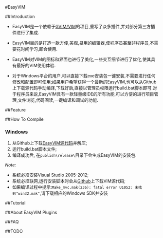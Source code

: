 #EasyVIM
  
##Introduction

* EasyVIM是一个依赖于[GVIM/VIM](http://www.vim.org)的项目,重写了众多插件,并对部分第三方插件进行了集成.

* EasyVIM目的是打造一款方便,美观,易用的编辑器,使程序员甚至非程序员,不需要花时间学习,即会使用. 

* EasyVIM对VIM的图标和界面也进行了美化,一些交互细节进行了优化,使其具有最好的VIM使用体验.

* 对于Windows平台的用户,可以直接下载exe安装包一键安装,不需要进行任何修改和配置即可使用;如果用户希望获得一个最新的EasyVIM,也可以从Github上下载源代码手动编译,下载好后,直接以管理员权限运行build.bat脚本即可.对于程序员来说,EasyVIM具有一款轻量级IDE的所有功能,可以方便的进行项目管理,文件浏览,代码阅读,一键编译和调试的功能.

##Feature

##How To Compile
  
### Windows

  1. 从Github上下载[EasyVIM源代码](https://github.com/shenghe/EasyVim/archive/master.zip)并解压;
  2. 运行build.bat脚本文件;
  3. 编译成功后, 在`publish\release\`目录下会生成EasyVIM的安装包.
  
  *Note:*

  * 系统必须安装Visual Studio 2005-2012;
  * 系统必须联网,运行安装脚本时会从[Github](https://github.com/shenghe/VIM/archive/master.zip)上下载VIM源代码;
  * 如果编译过程中提示:`Make_mvc.mak(236): fatal error U1052: 未找到"win32.mak"`,请下载相应的Windows SDK并安装

  
  
##Tutorial

##About EasyVIM Plugins

##FAQ

##TODO